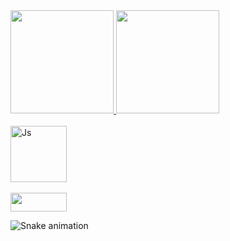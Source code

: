 <div>
   <a href="https://github.com/LopezTw">
   <img height="165em" src="https://github-readme-stats.vercel.app/api?username=lopeztw&show_icons=true&theme=tokyonight&include_all_commits=true&count_private=true"/>
   <img height="165em" src="https://github-readme-stats.vercel.app/api/top-langs/?username=lopeztw&layout=compact&langs_count=6&theme=tokyonight"/>
   </div>
   
<div style="display: inline_block"><br>
<img align="center" alt="Js" height="90" width="90" src="https://cdn.jsdelivr.net/gh/devicons/devicon/icons/java/java-original-wordmark.svg">
  
</div>
<div style="display: inline_block"><br>   
<a href="https://www.linkedin.com/in/lopeztw" target="_blank"><img align="center" height="30" width="90" src="https://img.shields.io/badge/-LinkedIn-%230077B5?style=for-the badge&logo=linkedin&logoColor=white" target="_blank"></a>
   
![Snake animation](https://github.com/lopeztw/lopeztw/blob/output/github-contribution-grid-snake.svg)  
</div>
